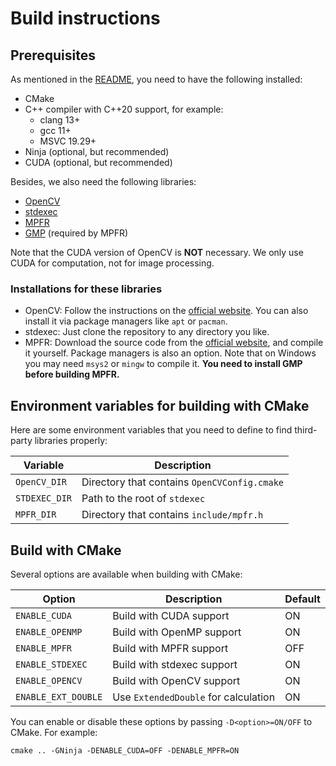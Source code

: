 # Build instructions

## Prerequisites

As mentioned in the [README](README.md), you need to have the following installed:

- CMake
- C++ compiler with C++20 support, for example:
    - clang 13+
    - gcc 11+
    - MSVC 19.29+
- Ninja (optional, but recommended)
- CUDA (optional, but recommended)

Besides, we also need the following libraries:

- [OpenCV](https://opencv.org/)
- [stdexec](https://github.com/NVIDIA/stdexec)
- [MPFR](https://www.mpfr.org/)
- [GMP](https://gmplib.org/) (required by MPFR)

Note that the CUDA version of OpenCV is **NOT** necessary. We only use CUDA for computation, not for image processing.

### Installations for these libraries

- OpenCV: Follow the instructions on the [official website](https://opencv.org/). You can also install it via package
  managers like `apt` or `pacman`.
- stdexec: Just clone the repository to any directory you like.
- MPFR: Download the source code from the [official website](https://www.mpfr.org/), and compile it yourself. Package
  managers is also an option. Note that on Windows you may need `msys2` or `mingw` to compile it. **You need to install
  GMP before building MPFR.**

## Environment variables for building with CMake

Here are some environment variables that you need to define to find third-party libraries properly:

| Variable      | Description                                  |
|---------------|----------------------------------------------|
| `OpenCV_DIR`  | Directory that contains `OpenCVConfig.cmake` |
| `STDEXEC_DIR` | Path to the root of `stdexec`                |
| `MPFR_DIR`    | Directory that contains `include/mpfr.h`     |

## Build with CMake

Several options are available when building with CMake:

| Option              | Description                          | Default |
|---------------------|--------------------------------------|---------|
| `ENABLE_CUDA`       | Build with CUDA support              | ON      |
| `ENABLE_OPENMP`     | Build with OpenMP support            | ON      |
| `ENABLE_MPFR`       | Build with MPFR support              | OFF     |
| `ENABLE_STDEXEC`    | Build with stdexec support           | ON      |
| `ENABLE_OPENCV`     | Build with OpenCV support            | ON      |
| `ENABLE_EXT_DOUBLE` | Use `ExtendedDouble` for calculation | ON      |

You can enable or disable these options by passing `-D<option>=ON/OFF` to CMake. For example:

```shell
cmake .. -GNinja -DENABLE_CUDA=OFF -DENABLE_MPFR=ON
```
